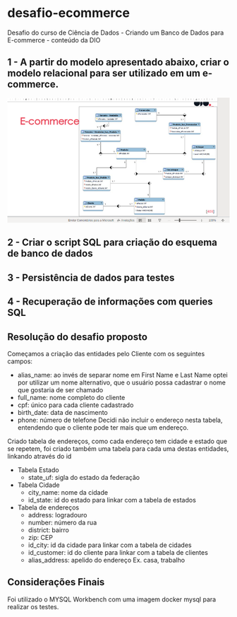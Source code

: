 # desafio-ecommerce
Desafio do curso de Ciência de Dados - Criando um Banco de Dados para E-commerce - conteúdo da DIO

## 1 - A partir do modelo apresentado abaixo, criar o modelo relacional para ser utilizado em um e-commerce.

<img src="ER-Ecommerce.png">

## 2 - Criar o script SQL para criação do esquema de banco de dados

## 3 - Persistência de dados para testes

## 4 - Recuperação de informações com queries SQL

## Resolução do desafio proposto

Começamos a criação das entidades pelo Cliente com os seguintes campos:
- alias_name: ao invés de separar nome em First Name e Last Name optei por utilizar um nome alternativo, que o usuário possa cadastrar o nome que gostaria de ser chamado
- full_name: nome completo do cliente
- cpf: único para cada cliente cadastrado
- birth_date: data de nascimento
- phone: número de telefone
Decidi não incluir o endereço nesta tabela, entendendo que o cliente pode ter mais que um endereço.

Criado tabela de endereços, como cada endereço tem cidade e estado que se repetem, foi criado também uma tabela para cada uma destas entidades, linkando através do id
- Tabela Estado
  - state_uf: sigla do estado da federação
- Tabela Cidade
  - city_name: nome da cidade
  - id_state: id do estado para linkar com a tabela de estados
- Tabela de endereços
  - address: logradouro
  - number: número da rua
  - district: bairro
  - zip: CEP
  - id_city: id da cidade para linkar com a tabela de cidades
  - id_customer: id do cliente para linkar com a tabela de clientes
  - alias_address: apelido do endereço Ex. casa, trabalho





## Considerações Finais
Foi utilizado o MYSQL Workbench com uma imagem docker mysql para realizar os testes.